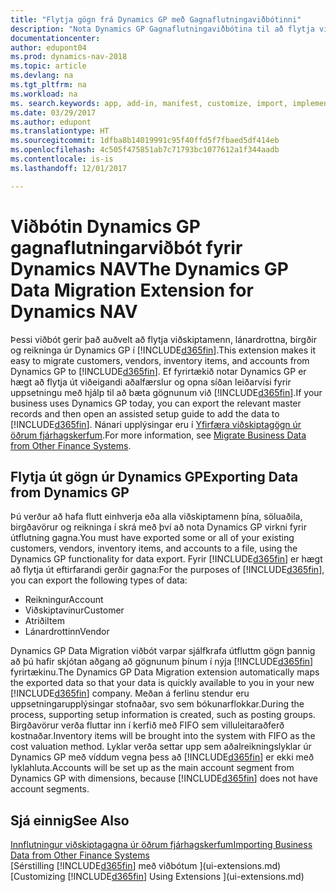```yaml
---
title: "Flytja gögn frá Dynamics GP með Gagnaflutningaviðbótinni"
description: "Nota Dynamics GP Gagnaflutningaviðbótina til að flytja viðskiptamenn, lánardrottna, birgðir og reikninga úr Dynamics GP í Dynamics NAV."
documentationcenter: 
author: edupont04
ms.prod: dynamics-nav-2018
ms.topic: article
ms.devlang: na
ms.tgt_pltfrm: na
ms.workload: na
ms. search.keywords: app, add-in, manifest, customize, import, implement
ms.date: 03/29/2017
ms.author: edupont
ms.translationtype: HT
ms.sourcegitcommit: 1dfba8b14019991c95f40ffd5f7fbaed5df414eb
ms.openlocfilehash: 4c505f475851ab7c71793bc1077612a1f344aadb
ms.contentlocale: is-is
ms.lasthandoff: 12/01/2017

---
```

# <a name="the-dynamics-gp-data-migration-extension-for-dynamics-nav"></a><span data-ttu-id="4aa9f-103">Viðbótin Dynamics GP gagnaflutningarviðbót fyrir Dynamics NAV</span><span class="sxs-lookup"><span data-stu-id="4aa9f-103">The Dynamics GP Data Migration Extension for Dynamics NAV</span></span>
<span data-ttu-id="4aa9f-104">Þessi viðbót gerir það auðvelt að flytja viðskiptamenn, lánardrottna, birgðir og reikninga úr Dynamics GP í [!INCLUDE[d365fin](includes/d365fin_md.md)].</span><span class="sxs-lookup"><span data-stu-id="4aa9f-104">This extension makes it easy to migrate customers, vendors, inventory items, and accounts from Dynamics GP to [!INCLUDE[d365fin](includes/d365fin_md.md)].</span></span> <span data-ttu-id="4aa9f-105">Ef fyrirtækið notar Dynamics GP er hægt að flytja út viðeigandi aðalfærslur og opna síðan leiðarvísi fyrir uppsetningu með hjálp til að bæta gögnunum við [!INCLUDE[d365fin](includes/d365fin_md.md)].</span><span class="sxs-lookup"><span data-stu-id="4aa9f-105">If your business uses Dynamics GP today, you can export the relevant master records and then open an assisted setup guide to add the data to [!INCLUDE[d365fin](includes/d365fin_md.md)].</span></span> <span data-ttu-id="4aa9f-106">Nánari upplýsingar eru í [Yfirfæra viðskiptagögn úr öðrum fjárhagskerfum](upload-data.md).</span><span class="sxs-lookup"><span data-stu-id="4aa9f-106">For more information, see [Migrate Business Data from Other Finance Systems](upload-data.md).</span></span>

## <a name="exporting-data-from-dynamics-gp"></a><span data-ttu-id="4aa9f-107">Flytja út gögn úr Dynamics GP</span><span class="sxs-lookup"><span data-stu-id="4aa9f-107">Exporting Data from Dynamics GP</span></span>
<span data-ttu-id="4aa9f-108">Þú verður að hafa flutt einhverja eða alla viðskiptamenn þína, söluaðila, birgðavörur og reikninga í skrá með því að nota Dynamics GP virkni fyrir útflutning gagna.</span><span class="sxs-lookup"><span data-stu-id="4aa9f-108">You must have exported some or all of your existing customers, vendors, inventory items, and accounts to a file, using the Dynamics GP functionality for data export.</span></span> <span data-ttu-id="4aa9f-109">Fyrir [!INCLUDE[d365fin](includes/d365fin_md.md)] er hægt að flytja út eftirfarandi gerðir gagna:</span><span class="sxs-lookup"><span data-stu-id="4aa9f-109">For the purposes of [!INCLUDE[d365fin](includes/d365fin_md.md)], you can export the following types of data:</span></span>

* <span data-ttu-id="4aa9f-110">Reikningur</span><span class="sxs-lookup"><span data-stu-id="4aa9f-110">Account</span></span>  
* <span data-ttu-id="4aa9f-111">Viðskiptavinur</span><span class="sxs-lookup"><span data-stu-id="4aa9f-111">Customer</span></span>  
* <span data-ttu-id="4aa9f-112">Atriði</span><span class="sxs-lookup"><span data-stu-id="4aa9f-112">Item</span></span>  
* <span data-ttu-id="4aa9f-113">Lánardrottinn</span><span class="sxs-lookup"><span data-stu-id="4aa9f-113">Vendor</span></span>  

<span data-ttu-id="4aa9f-114">Dynamics GP Data Migration viðbót varpar sjálfkrafa útfluttm gögn þannig að þú hafir skjótan aðgang að gögnunum þínum í nýja [!INCLUDE[d365fin](includes/d365fin_md.md)] fyrirtækinu.</span><span class="sxs-lookup"><span data-stu-id="4aa9f-114">The Dynamics GP Data Migration extension automatically maps the exported data so that your data is quickly available to you in your new [!INCLUDE[d365fin](includes/d365fin_md.md)] company.</span></span> <span data-ttu-id="4aa9f-115">Meðan á ferlinu stendur eru uppsetningarupplýsingar stofnaðar, svo sem bókunarflokkar.</span><span class="sxs-lookup"><span data-stu-id="4aa9f-115">During the process, supporting setup information is created, such as posting groups.</span></span> <span data-ttu-id="4aa9f-116">Birgðavörur verða fluttar inn í kerfið með FIFO sem villuleitaraðferð kostnaðar.</span><span class="sxs-lookup"><span data-stu-id="4aa9f-116">Inventory items will be brought into the system with FIFO as the cost valuation method.</span></span> <span data-ttu-id="4aa9f-117">Lyklar verða settar upp sem aðalreikningslyklar úr Dynamics GP með víddum vegna þess að [!INCLUDE[d365fin](includes/d365fin_long_md.md)] er ekki með lyklahluta.</span><span class="sxs-lookup"><span data-stu-id="4aa9f-117">Accounts will be set up as the main account segment from Dynamics GP with dimensions, because [!INCLUDE[d365fin](includes/d365fin_long_md.md)] does not have account segments.</span></span>

## <a name="see-also"></a><span data-ttu-id="4aa9f-118">Sjá einnig</span><span class="sxs-lookup"><span data-stu-id="4aa9f-118">See Also</span></span>
[<span data-ttu-id="4aa9f-119">Innflutningur viðskiptagagna úr öðrum fjárhagskerfum</span><span class="sxs-lookup"><span data-stu-id="4aa9f-119">Importing Business Data from Other Finance Systems</span></span>](upload-data.md)  
<span data-ttu-id="4aa9f-120">[Sérstilling [!INCLUDE[d365fin](includes/d365fin_md.md)] með viðbótum ](ui-extensions.md)</span><span class="sxs-lookup"><span data-stu-id="4aa9f-120">[Customizing [!INCLUDE[d365fin](includes/d365fin_md.md)] Using Extensions ](ui-extensions.md)</span></span>  

